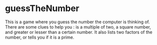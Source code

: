 # guessTheNumber
This is a game where you guess the number the computer is thinking of.
There are some clues to help you : is a multiple of two, a square number, and greater or lesser than a certain number.
It also lists two factors of the number, or tells you if it is a prime.
